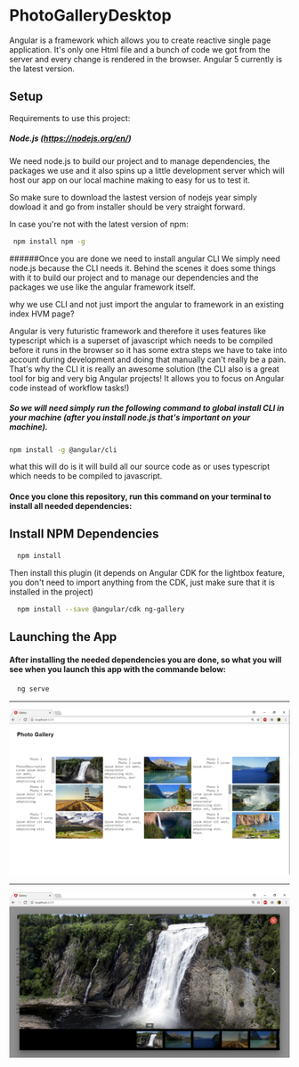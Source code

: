 # PhotoGalleryDesktop

Angular is a framework which allows you to create reactive single page application.  It's only one Html file and a bunch of code we got from the server and every change is rendered in the browser. Angular 5 currently is the latest version. 

## Setup

Requirements to use this project:

##### Node.js (https://nodejs.org/en/)

We need  node.js to build our project and to manage dependencies, the packages we use and it also spins up a little development server which will host our app on our local machine making to easy for us to test it. 

So make sure to download the lastest version of nodejs year simply dowload it and go from installer should be very straight forward.

In case you're not with the latest version of npm:
```sh
 npm install npm -g  
```

######Once you are done we need to install angular CLI 
We simply need node.js because the CLI needs it. Behind the scenes it does some things with it to build our project and to manage our dependencies and the packages we use like the angular framework itself.

why we use CLI and not just import the angular to framework in an existing index HVM  page?

Angular is very futuristic framework and therefore it uses features like typescript which is 
a superset  of javascript which needs to be compiled before it runs in the browser so it has some extra steps we have to take into account during development and doing that manually can't really be a pain. That's why the CLI it is really an awesome solution (the CLI also is a great tool for big and very big Angular projects! It allows you to focus on Angular code instead of workflow tasks!)

##### So we will need simply run the following command to global install CLI in your machine (after you install node.js that's important on your machine).
```sh
npm install -g @angular/cli
```
what this will do is it will build all our source code as or uses typescript which needs to be compiled to javascript.

#### Once you clone this repository, run this command on your terminal to install all needed dependencies:
## Install NPM Dependencies

```sh
  npm install
```

Then install this plugin (it depends on Angular CDK for the lightbox feature, you don't need to import anything from the CDK, just make sure that it is installed in the project)
```sh
  npm install --save @angular/cdk ng-gallery
```

## Launching the App
#### After installing the needed dependencies you are done, so what you will see when you launch this app with the commande below:

```sh
  ng serve 
```
__________________________________________________________________________________________________________________
![alt tag](https://raw.githubusercontent.com/jesuiselle/PhotoGalleryDesktop/master/src/assets/picture1.PNG?token=AQnl8Tm1Yl78eJmsH-XCxL0qttS-HEtHks5avSCYwA%3D%3D)
__________________________________________________________________________________________________________________

![alt tag](https://raw.githubusercontent.com/jesuiselle/PhotoGalleryDesktop/master/src/assets/picture2.PNG?token=AQnl8Tm1Yl78eJmsH-XCxL0qttS-HEtHks5avSCYwA%3D%3D)
